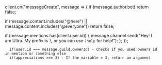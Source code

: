 client.on("messageCreate", message => {
  if (message.author.bot) return false;

  if (message.content.includes("@here") || message.content.includes("@everyone")) return false;

  if (message.mentions.has(client.user.id)) {
      message.channel.send("Hey! I am Ultra. My prefix is `?`, or you can use `?help` for help!");
  };
});

      if(user.id === message.guild.ownerId) - Checks if you used owners id in mention or something else
      if(appreciations === 3) - If the variable = 3, return an argument
